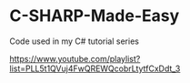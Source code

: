 # C-SHARP-Made-Easy
Code used in my C# tutorial series

https://www.youtube.com/playlist?list=PLL5t1QVuj4FwQREWQcobrLtytfCxDdt_3 

